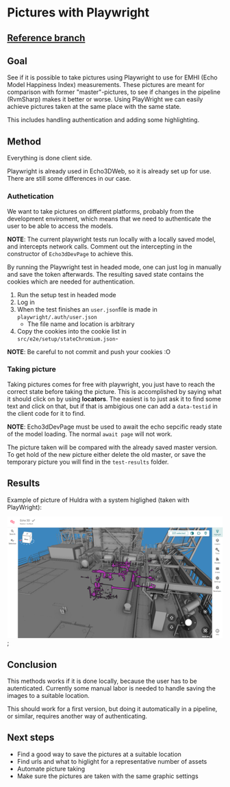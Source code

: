 # Pictures with Playwright

## [Reference branch](https://github.com/equinor/Echo3DWeb/tree/vegst/spike/playwrightScreenshot)

## Goal

See if it is possible to take pictures using Playwright to use for EMHI (Echo Model Happiness Index) measurements. These pictures are meant for comparison with former "master"-pictures, to see if changes in the pipeline (RvmSharp) makes it better or worse. Using PlayWright we can easily achieve pictures taken at the same place with the same state.

This includes handling authentication and adding some highlighting.

## Method

Everything is done client side.

Playwright is already used in Echo3DWeb, so it is already set up for use. There are still some differences in our case.

### Authetication

We want to take pictures on different platforms, probably from the development enviroment, which means that we need to authenticate the user to be able to access the models.

**NOTE**: The current playwright tests run locally with a locally saved model, and intercepts network calls. Comment out the intercepting in the constructor of `Echo3dDevPage` to achieve this.

By running the Playwright test in headed mode, one can just log in manually and save the token afterwards. The resulting saved state contains the cookies which are needed for authentication.

1. Run the setup test in headed mode
2. Log in
3. When the test finishes an `user.json`file is made in `playwright/.auth/user.json`
   - The file name and location is arbitrary
4. Copy the cookies into the cookie list in `src/e2e/setup/stateChromium.json`-

**NOTE**: Be careful to not commit and push your cookies :O

### Taking picture

Taking pictures comes for free with playwright, you just have to reach the correct state before taking the picture. This is accomplished by saying what it should click on by using **locators**. The easiest is to just ask it to find some text and click on that, but if that is ambigious one can add a `data-testid` in the client code for it to find.

**NOTE**: Echo3dDevPage must be used to await the echo sepcific ready state of the model loading. The normal `await page` will not work.

The picture taken will be compared with the already saved master version. To get hold of the new picture either delete the old master, or save the temporary picture you will find in the `test-results` folder.

## Results

Example of picture of Huldra with a system higlighed (taken with PlayWright):

![Huldra with higlighting](./images/EMHI_PicturesWithPlayground/EMHI-HUA-Take-screenshot-of-HUA-1-actual.png);

## Conclusion

This methods works if it is done locally, because the user has to be autenticated. Currently some manual labor is needed to handle saving the images to a suitable location.

This should work for a first version, but doing it automatically in a pipeline, or similar, requires another way of authenticating.

## Next steps

- Find a good way to save the pictures at a suitable location
- Find urls and what to higlight for a representative number of assets
- Automate picture taking
- Make sure the pictures are taken with the same graphic settings
